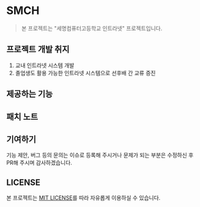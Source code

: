 # SMCH
> 본 프로젝트는 "세명컴퓨터고등학교 인트라넷" 프로젝트입니다.

## 프로젝트 개발 취지
1. 교내 인트라넷 시스템 개발
2. 졸업생도 활용 가능한 인트라넷 시스템으로 선후배 간 교류 증진

## 제공하는 기능

## 패치 노트

## 기여하기
기능 제안, 버그 등의 문의는 이슈로 등록해 주시거나 문제가 되는 부분은 수정하신 후 PR해 주시며 감사하겠습니다. 

## LICENSE
본 프로젝트는 [MIT LICENSE](https://github.com/SMC-INTRANET/SMCH/blob/master/LICENSE)를 따라 자유롭게 이용하실 수 있습니다.
